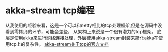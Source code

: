 # akka-stream tcp编程

从我使用的经验来看，这是一个可以和netty相比的tcp处理框架,但是在源码中没看到零拷贝的环节，可能会差些，
从架构上来说是一个很有潜力的tcp框架。
底层是使用akka来进行网络连接处理，外层使用akka-stream封装来简化akka在使用tcp上的复杂性。
[akka-stream关于tcp的官方文档](http://doc.akka.io/docs/akka/2.4/scala/stream/stream-io.html)